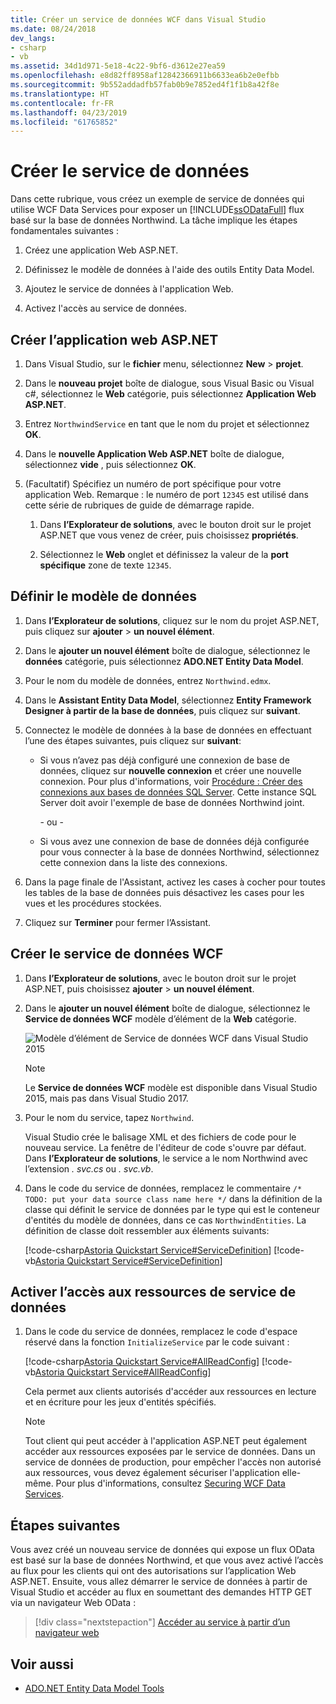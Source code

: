 ```yaml
---
title: Créer un service de données WCF dans Visual Studio
ms.date: 08/24/2018
dev_langs:
- csharp
- vb
ms.assetid: 34d1d971-5e18-4c22-9bf6-d3612e27ea59
ms.openlocfilehash: e8d82ff8958af12842366911b6633ea6b2e0efbb
ms.sourcegitcommit: 9b552addadfb57fab0b9e7852ed4f1f1b8a42f8e
ms.translationtype: HT
ms.contentlocale: fr-FR
ms.lasthandoff: 04/23/2019
ms.locfileid: "61765852"
---
```

# <a name="create-the-data-service"></a>Créer le service de données

Dans cette rubrique, vous créez un exemple de service de données qui utilise WCF Data Services pour exposer un [!INCLUDE[ssODataFull](../../../../includes/ssodatafull-md.md)] flux basé sur la base de données Northwind. La tâche implique les étapes fondamentales suivantes :

1. Créez une application Web ASP.NET.

2. Définissez le modèle de données à l'aide des outils Entity Data Model.

3. Ajoutez le service de données à l'application Web.

4. Activez l'accès au service de données.

## <a name="create-the-aspnet-web-app"></a>Créer l’application web ASP.NET

1. Dans Visual Studio, sur le **fichier** menu, sélectionnez **New** > **projet**.

1. Dans le **nouveau projet** boîte de dialogue, sous Visual Basic ou Visual c#, sélectionnez le **Web** catégorie, puis sélectionnez **Application Web ASP.NET**.

1. Entrez `NorthwindService` en tant que le nom du projet et sélectionnez **OK**.

1. Dans le **nouvelle Application Web ASP.NET** boîte de dialogue, sélectionnez **vide** , puis sélectionnez **OK**.

1. (Facultatif) Spécifiez un numéro de port spécifique pour votre application Web. Remarque : le numéro de port `12345` est utilisé dans cette série de rubriques de guide de démarrage rapide.

    1. Dans **l’Explorateur de solutions**, avec le bouton droit sur le projet ASP.NET que vous venez de créer, puis choisissez **propriétés**.

    2. Sélectionnez le **Web** onglet et définissez la valeur de la **port spécifique** zone de texte `12345`.

## <a name="define-the-data-model"></a>Définir le modèle de données

1. Dans **l’Explorateur de solutions**, cliquez sur le nom du projet ASP.NET, puis cliquez sur **ajouter** > **un nouvel élément**.

2. Dans le **ajouter un nouvel élément** boîte de dialogue, sélectionnez le **données** catégorie, puis sélectionnez **ADO.NET Entity Data Model**.

3. Pour le nom du modèle de données, entrez `Northwind.edmx`.

4. Dans le **Assistant Entity Data Model**, sélectionnez **Entity Framework Designer à partir de la base de données**, puis cliquez sur **suivant**.

5. Connectez le modèle de données à la base de données en effectuant l’une des étapes suivantes, puis cliquez sur **suivant**:

    - Si vous n’avez pas déjà configuré une connexion de base de données, cliquez sur **nouvelle connexion** et créer une nouvelle connexion. Pour plus d'informations, voir [Procédure : Créer des connexions aux bases de données SQL Server](https://docs.microsoft.com/previous-versions/visualstudio/visual-studio-2008/s4yys16a(v=vs.90)). Cette instance SQL Server doit avoir l'exemple de base de données Northwind joint.

         \- ou -

    - Si vous avez une connexion de base de données déjà configurée pour vous connecter à la base de données Northwind, sélectionnez cette connexion dans la liste des connexions.

6. Dans la page finale de l'Assistant, activez les cases à cocher pour toutes les tables de la base de données puis désactivez les cases pour les vues et les procédures stockées.

7. Cliquez sur **Terminer** pour fermer l’Assistant.

## <a name="create-the-wcf-data-service"></a>Créer le service de données WCF

1. Dans **l’Explorateur de solutions**, avec le bouton droit sur le projet ASP.NET, puis choisissez **ajouter** > **un nouvel élément**.

2. Dans le **ajouter un nouvel élément** boîte de dialogue, sélectionnez le **Service de données WCF** modèle d’élément de la **Web** catégorie.

   ![Modèle d’élément de Service de données WCF dans Visual Studio 2015](media/wcf-data-service-item-template.png)

   > [!NOTE]
   > Le **Service de données WCF** modèle est disponible dans Visual Studio 2015, mais pas dans Visual Studio 2017.

3. Pour le nom du service, tapez `Northwind`.

     Visual Studio crée le balisage XML et des fichiers de code pour le nouveau service. La fenêtre de l'éditeur de code s'ouvre par défaut. Dans **l’Explorateur de solutions**, le service a le nom Northwind avec l’extension *. svc.cs* ou *. svc.vb*.

4. Dans le code du service de données, remplacez le commentaire `/* TODO: put your data source class name here */` dans la définition de la classe qui définit le service de données par le type qui est le conteneur d'entités du modèle de données, dans ce cas `NorthwindEntities`. La définition de classe doit ressembler aux éléments suivants:

     [!code-csharp[Astoria Quickstart Service#ServiceDefinition](../../../../samples/snippets/csharp/VS_Snippets_Misc/astoria_quickstart_service/cs/northwind.svc.cs#servicedefinition)]
     [!code-vb[Astoria Quickstart Service#ServiceDefinition](../../../../samples/snippets/visualbasic/VS_Snippets_Misc/astoria_quickstart_service/vb/northwind.svc.vb#servicedefinition)]

## <a name="enable-access-to-data-service-resources"></a>Activer l’accès aux ressources de service de données

1. Dans le code du service de données, remplacez le code d'espace réservé dans la fonction `InitializeService` par le code suivant :

     [!code-csharp[Astoria Quickstart Service#AllReadConfig](../../../../samples/snippets/csharp/VS_Snippets_Misc/astoria_quickstart_service/cs/northwind.svc.cs#allreadconfig)]
     [!code-vb[Astoria Quickstart Service#AllReadConfig](../../../../samples/snippets/visualbasic/VS_Snippets_Misc/astoria_quickstart_service/vb/northwind.svc.vb#allreadconfig)]

     Cela permet aux clients autorisés d'accéder aux ressources en lecture et en écriture pour les jeux d'entités spécifiés.

    > [!NOTE]
    > Tout client qui peut accéder à l'application ASP.NET peut également accéder aux ressources exposées par le service de données. Dans un service de données de production, pour empêcher l'accès non autorisé aux ressources, vous devez également sécuriser l'application elle-même. Pour plus d'informations, consultez [Securing WCF Data Services](../../../../docs/framework/data/wcf/securing-wcf-data-services.md).

## <a name="next-steps"></a>Étapes suivantes

Vous avez créé un nouveau service de données qui expose un flux OData est basé sur la base de données Northwind, et que vous avez activé l’accès au flux pour les clients qui ont des autorisations sur l’application Web ASP.NET. Ensuite, vous allez démarrer le service de données à partir de Visual Studio et accéder au flux en soumettant des demandes HTTP GET via un navigateur Web OData :

> [!div class="nextstepaction"]
> [Accéder au service à partir d’un navigateur web](../../../../docs/framework/data/wcf/accessing-the-service-from-a-web-browser-wcf-data-services-quickstart.md)

## <a name="see-also"></a>Voir aussi

- [ADO.NET Entity Data Model Tools](https://docs.microsoft.com/previous-versions/dotnet/netframework-4.0/bb399249(v=vs.100))